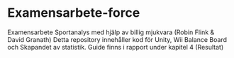 # Examensarbete-force
Examensarbete Sportanalys med hjälp av billig mjukvara (Robin Flink & David Granath)
Detta repository innehåller kod för Unity, Wii Balance Board och Skapandet av statistik. Guide finns i rapport under kapitel 4 (Resultat)
